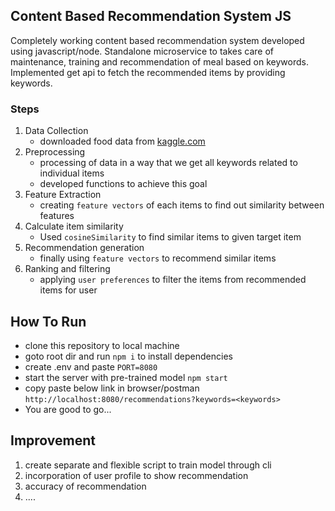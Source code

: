 ## Content Based Recommendation System JS

Completely working content based recommendation system developed using javascript/node. Standalone microservice to takes care of maintenance, training and recommendation of meal based on keywords.
Implemented get api to fetch the recommended items by providing keywords.

### Steps

1. Data Collection
    - downloaded food data from [kaggle.com](https://www.kaggle.com/datasets/shuyangli94/food-com-recipes-and-user-interactions)
2. Preprocessing
    - processing of data in a way that we get all keywords related to individual items
    - developed functions to achieve this goal
3. Feature Extraction
    - creating `feature vectors` of each items to find out similarity between features
4. Calculate item similarity
    - Used `cosineSimilarity` to find similar items to given target item
5. Recommendation generation
    - finally using `feature vectors` to recommend similar items
6. Ranking and filtering
    - applying `user preferences` to filter the items from recommended items for user

## How To Run

-   clone this repository to local machine
-   goto root dir and run `npm i` to install dependencies
-   create .env and paste `PORT=8080`
-   start the server with pre-trained model `npm start`
-   copy paste below link in browser/postman
    `http://localhost:8080/recommendations?keywords=<keywords>`
-   You are good to go...

## Improvement

1. create separate and flexible script to train model through cli
2. incorporation of user profile to show recommendation
3. accuracy of recommendation
4. ....
